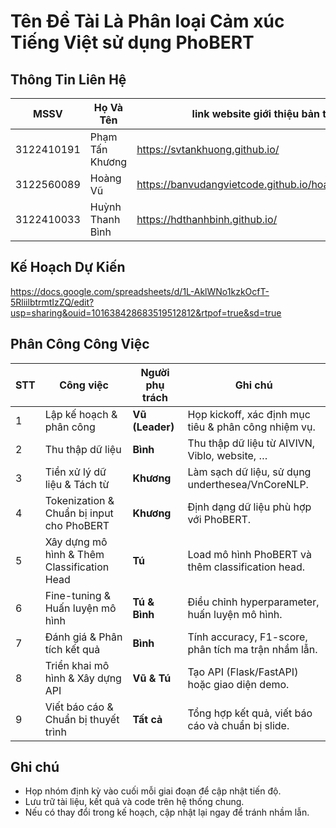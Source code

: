# Tên Đề Tài Là Phân loại Cảm xúc Tiếng Việt sử dụng PhoBERT #
## Thông Tin Liên Hệ ##
| MSSV | Họ Và Tên  | link website giới thiệu bản thân  |
|--------|--------|--------|
| 3122410191 | Phạm Tấn Khương |  https://svtankhuong.github.io/ |
| 3122560089 | Hoàng Vũ | https://banvudangvietcode.github.io/hoangvu.github.io/ |
| 3122410033 | Huỳnh Thanh Bình | https://hdthanhbinh.github.io/ |
## Kế Hoạch Dự Kiến ##
https://docs.google.com/spreadsheets/d/1L-AklWNo1kzkOcfT-5RliilbtrmtIzZQ/edit?usp=sharing&ouid=101638428683519512812&rtpof=true&sd=true
## Phân Công Công Việc ##
| STT | Công việc | Người phụ trách | Ghi chú |
|-----|----------|----------------|---------|
| 1 | Lập kế hoạch & phân công | **Vũ (Leader)** | Họp kickoff, xác định mục tiêu & phân công nhiệm vụ. |
| 2 | Thu thập dữ liệu | **Bình** | Thu thập dữ liệu từ AIVIVN, Viblo, website, … |
| 3 | Tiền xử lý dữ liệu & Tách từ | **Khương** | Làm sạch dữ liệu, sử dụng underthesea/VnCoreNLP. |
| 4 | Tokenization & Chuẩn bị input cho PhoBERT | **Khương** | Định dạng dữ liệu phù hợp với PhoBERT. |
| 5 | Xây dựng mô hình & Thêm Classification Head | **Tú** | Load mô hình PhoBERT và thêm classification head. |
| 6 | Fine-tuning & Huấn luyện mô hình | **Tú & Bình** | Điều chỉnh hyperparameter, huấn luyện mô hình. |
| 7 | Đánh giá & Phân tích kết quả | **Bình** | Tính accuracy, F1-score, phân tích ma trận nhầm lẫn. |
| 8 | Triển khai mô hình & Xây dựng API | **Vũ & Tú** | Tạo API (Flask/FastAPI) hoặc giao diện demo. |
| 9 | Viết báo cáo & Chuẩn bị thuyết trình | **Tất cả** | Tổng hợp kết quả, viết báo cáo và chuẩn bị slide. |

## Ghi chú
- Họp nhóm định kỳ vào cuối mỗi giai đoạn để cập nhật tiến độ.
- Lưu trữ tài liệu, kết quả và code trên hệ thống chung.
- Nếu có thay đổi trong kế hoạch, cập nhật lại ngay để tránh nhầm lẫn.
